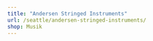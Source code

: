 ```yaml
---
title: "Andersen Stringed Instruments"
url: /seattle/andersen-stringed-instruments/
shop: Musik
---
```

